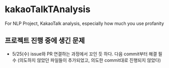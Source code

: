 # kakaoTalkTAnalysis
For NLP Project,  KakaoTalk analysis, especially how much you use profanity


## 프로젝트 진행 중에 생긴 문제
- 5/25(수) issue와 PR 연결하는 과정에서 꼬인 듯 하다. 다음 commit부터 해결 필수  (의도하지 않았던 파일들이 추가되었고, 의도한 commit대로 진행되지 않았다)
